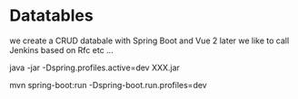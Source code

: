 # Datatables

we create a CRUD databale with Spring Boot and Vue 2
later we like to call Jenkins based on Rfc etc ...

java -jar -Dspring.profiles.active=dev XXX.jar

mvn spring-boot:run -Dspring-boot.run.profiles=dev










